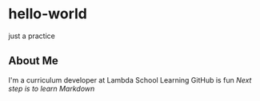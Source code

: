 # hello-world
just a practice
## About Me
I'm a curriculum developer at Lambda School
Learning GitHub is fun
*Next step is to learn Markdown*

